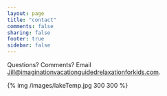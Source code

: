 ```yaml
---
layout: page
title: "contact"
comments: false
sharing: false
footer: true
sidebar: false
---
```

Questions? Comments?  Email [Jill@imaginationvacationguidedrelaxationforkids.com](mailto:jill@imaginationvacationguidedrelaxationforkids.com).

{% img /images/lakeTemp.jpg 300 300 %}

